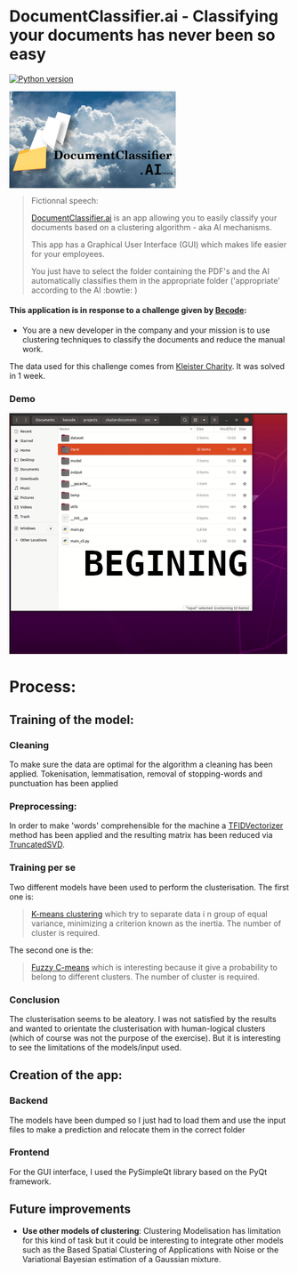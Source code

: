 # DocumentClassifier.ai - Classifying your documents has never been so easy
[![Python version](https://img.shields.io/badge/Python-3.8-blue.svg)](https://www.python.org/downloads/release/python-380/)

<img align='center' src="assets/logo.png" alt="logo" width="300"/>

<blockquote>Fictionnal speech:

[DocumentClassifier.ai](https://github.com/yolannos/cluster-documents) is an app allowing you to easily classify your documents based on a clustering algorithm - aka AI mechanisms.

This app has a Graphical User Interface (GUI) which makes life easier for your employees. 

You just have to select the folder containing the PDF's and the AI automatically classifies them in the appropriate folder ('appropriate' according to the AI :bowtie: )
</blockquote>

#### This application is in response to a challenge given by [Becode](https://becode.org/):
- You are a new developer in the company and your mission is to use clustering techniques to classify the documents and reduce the manual work. 

The data used for this challenge comes from [Kleister Charity](https://github.com/applicaai/kleister-charity/tree/master/train).
It was solved in 1 week.


### __Demo__
<img src="assets/demo.gif" alt="demo" width="500"/>

# Process:
## Training of the model:
### Cleaning
To make sure the data are optimal for the algorithm a cleaning has been applied. Tokenisation, lemmatisation, removal of stopping-words and punctuation has been applied
### Preprocessing:
In order to make 'words' comprehensible for the machine a [TFIDVectorizer](https://scikit-learn.org/stable/modules/generated/sklearn.feature_extraction.text.TfidfVectorizer.html) method has been applied and the resulting matrix has been reduced via [TruncatedSVD](https://scikit-learn.org/stable/modules/generated/sklearn.decomposition.TruncatedSVD.html).
### Training per se
Two different models have been used to perform the clusterisation. The first one is:
>[K-means clustering](https://scikit-learn.org/stable/modules/generated/sklearn.cluster.KMeans.html) which try to separate data i n group of equal variance, minimizing a criterion known as the inertia. The number of cluster is required.

The second one is the:
>[Fuzzy C-means](https://www.sciencedirect.com/science/article/pii/0098300484900207?via%3Dihub) which is interesting because it give a probability to belong to different clusters. The number of cluster is required.

### Conclusion
The clusterisation seems to be aleatory. I was not satisfied by the results and wanted to orientate the clusterisation with human-logical clusters (which of course was not the purpose of the exercise). But it is interesting to see the limitations of the models/input used.

## Creation of the app:
### Backend
The models have been dumped so I just had to load them and use the input files to make a prediction and relocate them in the correct folder
### Frontend
For the GUI interface, I used the PySimpleQt library based on the PyQt framework. 

## Future improvements

- **Use other models of clustering**: Clustering Modelisation has limitation for this kind of task but it could be interesting to integrate other models such as the Based Spatial Clustering of Applications with Noise or the Variational Bayesian estimation of a Gaussian mixture.

